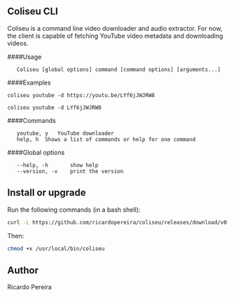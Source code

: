 Coliseu CLI
----

Coliseu is a command line video downloader and audio extractor. For now, the client is capable of fetching YouTube video metadata and downloading videos.

####Usage

```
   Coliseu [global options] command [command options] [arguments...]
```

####Examples

```
coliseu youtube -d https://youtu.be/LYf6jJWJRW8
```

```
coliseu youtube -d LYf6jJWJRW8
```

####Commands

```
   youtube, y	YouTube downloader
   help, h	Shows a list of commands or help for one command
```

####Global options

```
   --help, -h		show help
   --version, -v	print the version
```

Install or upgrade
----

Run the following commands (in a bash shell):

```bash
curl -L https://github.com/ricardopereira/coliseu/releases/download/v0.1/coliseu-x86_64 > /usr/local/bin/coliseu
```

Then:

```bash
chmod +x /usr/local/bin/coliseu
```

Author
----

Ricardo Pereira
